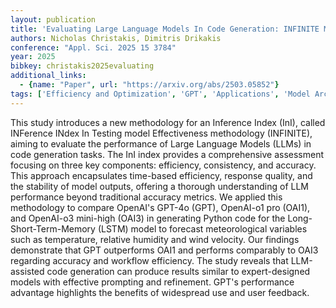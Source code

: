 ```yaml
---
layout: publication
title: 'Evaluating Large Language Models In Code Generation: INFINITE Methodology For Defining The Inference Index'
authors: Nicholas Christakis, Dimitris Drikakis
conference: "Appl. Sci. 2025 15 3784"
year: 2025
bibkey: christakis2025evaluating
additional_links:
  - {name: "Paper", url: "https://arxiv.org/abs/2503.05852"}
tags: ['Efficiency and Optimization', 'GPT', 'Applications', 'Model Architecture', 'Prompting']
---
```

This study introduces a new methodology for an Inference Index (InI), called
INFerence INdex In Testing model Effectiveness methodology (INFINITE), aiming
to evaluate the performance of Large Language Models (LLMs) in code generation
tasks. The InI index provides a comprehensive assessment focusing on three key
components: efficiency, consistency, and accuracy. This approach encapsulates
time-based efficiency, response quality, and the stability of model outputs,
offering a thorough understanding of LLM performance beyond traditional
accuracy metrics. We applied this methodology to compare OpenAI's GPT-4o (GPT),
OpenAI-o1 pro (OAI1), and OpenAI-o3 mini-high (OAI3) in generating Python code
for the Long-Short-Term-Memory (LSTM) model to forecast meteorological
variables such as temperature, relative humidity and wind velocity. Our
findings demonstrate that GPT outperforms OAI1 and performs comparably to OAI3
regarding accuracy and workflow efficiency. The study reveals that LLM-assisted
code generation can produce results similar to expert-designed models with
effective prompting and refinement. GPT's performance advantage highlights the
benefits of widespread use and user feedback.
